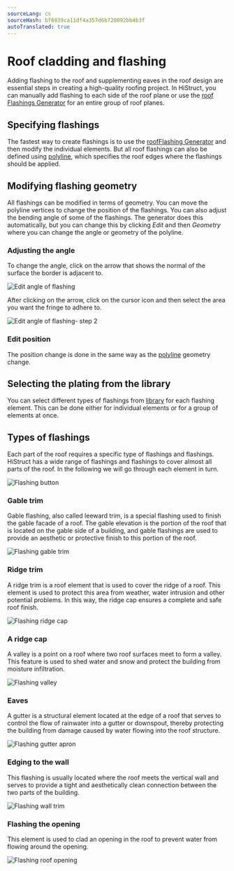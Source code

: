 ```yaml
---
sourceLang: cs
sourceHash: bf6839ca11df4a357d6b728092bb4b3f
autoTranslated: true
---
```


# Roof cladding and flashing

Adding flashing to the roof and supplementing eaves in the roof design are essential steps in creating a high-quality roofing project. In HiStruct, you can manually add flashing to each side of the roof plane or use the [roof Flashings Generator](roofFlashingGenerator.md) for an entire group of roof planes.

## Specifying flashings

The fastest way to create flashings is to use the [roofFlashing Generator](roofFlashingGenerator.md) and then modify the individual elements. But all roof flashings can also be defined using [polyline](polylineInput.md), which specifies the roof edges where the flashings should be applied.

## Modifying flashing geometry

All flashings can be modified in terms of geometry. You can move the polyline vertices to change the position of the flashings. You can also adjust the bending angle of some of the flashings. The generator does this automatically, but you can change this by clicking *Edit* and then *Geometry* where you can change the angle or geometry of the polyline.

### Adjusting the angle

To change the angle, click on the arrow that shows the normal of the surface the border is adjacent to.

![Edit angle of flashing](img/flashingEditAngle.png)

After clicking on the arrow, click on the cursor icon and then select the area you want the fringe to adhere to.

![Edit angle of flashing- step 2](img/flashingEditAngleStep2.png)

### Edit position

The position change is done in the same way as the [polyline](polylineInput.md) geometry change.

## Selecting the plating from the library

You can select different types of flashings from [library](roofFlashingLibrary.md) for each flashing element. This can be done either for individual elements or for a group of elements at once.

## Types of flashings

Each part of the roof requires a specific type of flashings and flashings. HiStruct has a wide range of flashings and flashings to cover almost all parts of the roof. In the following we will go through each element in turn.

![Flashing button](img/flashingsButton.png)

### Gable trim
Gable flashing, also called leeward trim, is a special flashing used to finish the gable facade of a roof. The gable elevation is the portion of the roof that is located on the gable side of a building, and gable flashings are used to provide an aesthetic or protective finish to this portion of the roof.

![Flashing gable trim](img/flashingGableTrim.png)

### Ridge trim
A ridge trim is a roof element that is used to cover the ridge of a roof. This element is used to protect this area from weather, water intrusion and other potential problems. In this way, the ridge cap ensures a complete and safe roof finish.

![Flashing ridge cap](img/flashingRidgeCap.png)

### A ridge cap
A valley is a point on a roof where two roof surfaces meet to form a valley. This feature is used to shed water and snow and protect the building from moisture infiltration.
 
![Flashing valley](img/flashingValley.png)

### Eaves
A gutter is a structural element located at the edge of a roof that serves to control the flow of rainwater into a gutter or downspout, thereby protecting the building from damage caused by water flowing into the roof structure.


![Flashing gutter apron](img/flashingGutterApron.png)

### Edging to the wall
This flashing is usually located where the roof meets the vertical wall and serves to provide a tight and aesthetically clean connection between the two parts of the building.

![Flashing wall trim](img/flashingWallTrim.png)

### Flashing the opening
This element is used to clad an opening in the roof to prevent water from flowing around the opening.

![Flashing roof opening](img/flashingRoofOpening.png)